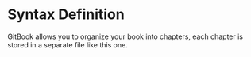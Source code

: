 # Syntax Definition

GitBook allows you to organize your book into chapters, each chapter is stored in a separate file like this one.

